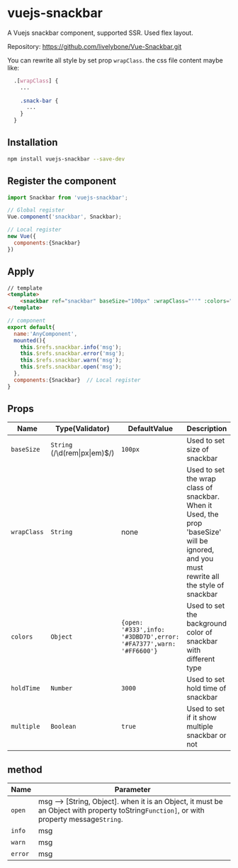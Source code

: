 # vuejs-snackbar
A Vuejs snackbar component, supported SSR. Used flex layout.

Repository: https://github.com/livelybone/Vue-Snackbar.git

You can rewrite all style by set prop `wrapClass`. the css file content maybe like:
```scss
  .[wrapClass] {
    ...
    
    .snack-bar {
      ...
    }
  }
```

## Installation
```bash
npm install vuejs-snackbar --save-dev
```

## Register the component
```javascript
import Snackbar from 'vuejs-snackbar';

// Global register
Vue.component('snackbar', Snackbar);

// Local register
new Vue({
  components:{Snackbar}
})

```

## Apply
```html
// template
<template>
    <snackbar ref="snackbar" baseSize="100px" :wrapClass="''" :colors="null" :holdTime="3000" :multiple="true"/>
</template>
```
```javascript
// component
export default{
  name:'AnyComponent',
  mounted(){
    this.$refs.snackbar.info('msg');
    this.$refs.snackbar.error('msg');
    this.$refs.snackbar.warn('msg');
    this.$refs.snackbar.open('msg');
  },
  components:{Snackbar}  // Local register
}
```

## Props
| Name          | Type(Validator)                           | DefaultValue                                                          | Description  |
| ------------- | ----------------------------------------- | --------------------------------------------------------------------  | ------------ |
| `baseSize`    | `String` (/\d(rem&#124;px&#124;em)$/)   | `100px`                                                               | Used to set size of snackbar |
| `wrapClass`   | `String`                                  | none                                                                  | Used to set the wrap class of snackbar. When it Used, the prop 'baseSize' will be ignored, and you must rewrite all the style of snackbar |
| `colors`      | `Object`                                  | `{open: '#333',info: '#3DBD7D',error: '#FA7377',warn: '#FF6600'}`     | Used to set the background color of snackbar with different type |
| `holdTime`    | `Number`                                  | `3000`                                                                | Used to set hold time of snackbar |
| `multiple`    | `Boolean`                                 | `true`                                                                | Used to set if it show multiple snackbar or not |

## method
| Name          | Parameter  |
| ------------- | ------------ |
| `open`        | msg --> [String, Object]. when it is an Object, it must be an Object with property toString`Function]`, or with property message`String`. |
| `info`        | msg |
| `warn`        | msg |
| `error`       | msg |
